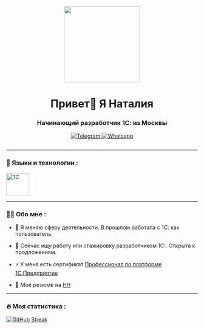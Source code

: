 

<div id="header" align="center">
  <img src="https://media.giphy.com/media/JRCl5NzZktObE4MQeD/giphy.gif" width="200"/>
</div>


<div id="header" align="center">
    <h1>Привет👋 Я Наталия  </h1>
    <h3>Начинающий разработчик 1С: из Москвы</h3>
</div>

<div id="socials" align="center">
 
  <a href="https://tlgg.ru/treshcheva_n">
    <img src="https://img.shields.io/badge/Telegram-blue?style=for-the-badge&logo=telegram&logoColor=white" alt="Telegram"/>
  </a> 
    <a href="https://wa.clck.bar/79035981130">
    <img src="https://img.shields.io/badge/WhatsApp-25D366?style=for-the-badge&logo=whatsapp&logoColor=white" alt="Whatsapp"/></a><p>
  <img src="https://komarev.com/ghpvc/?username=Nata7708&style=flat-square&color=blue" alt=""/>
 

</div>

---


### :hammer: Языки и технологии :

<div>
  <img src = "https://pgram.ru/wp-content/uploads/2018/01/1%D1%81.png" alt="1C" width="60"> 
</div>

---



### :woman_technologist: Обо мне :

- :open_book: Я меняю сферу деятельности. В прошлом работала с 1С: как пользователь. 

- :seedling: Сейчас ищу работу или стажировку разработчиком 1С:. Открыта к продложениям.

- :zap: У меня есть сертификат [Профессионал по платформе 1С:Предприятие](https://uc1.1c.ru/account/summary/?token=9eff7d438e180abad73b3498484dfa6b&ver=2)

- :briefcase: Моё резюме на [НН](https://hh.ru/resume/49ad674bff0c28a3f90039ed1f416c4a414846)


---

### :fire: Моя статистика :

[![GitHub Streak](http://github-readme-streak-stats.herokuapp.com?user=Nata77008&theme=sunset-gradient)](https://git.io/streak-stats)